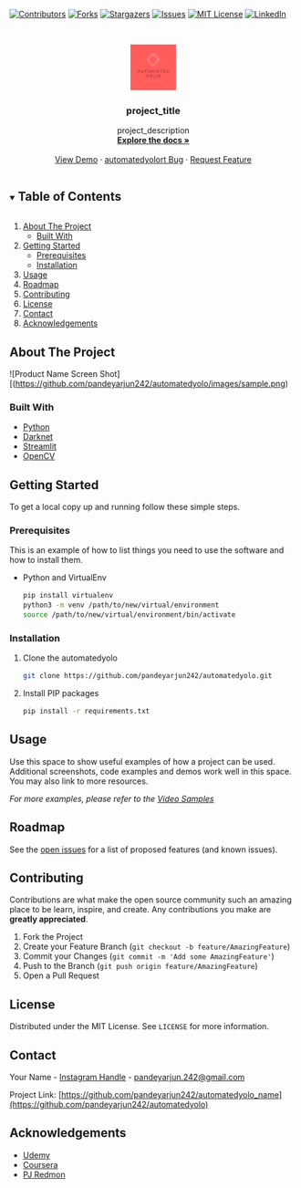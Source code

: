 <!--
*** Thanks for checking out the Best-README-Template. If you have a suggestion
*** that would make this better, please fork the automatedyolo and create a pull request
*** or simply open an issue with the tag "enhancement".
*** Thanks again! Now go create something AMAZING! :D
***
***
***
*** To avoid retyping too much info. Do a search and replace for the following:
*** pandeyarjun242, automatedyolo_name, twitter_handle, email, project_title, project_description
-->



<!-- PROJECT SHIELDS -->
<!--
*** I'm using markdown "reference style" links for readability.
*** Reference links are enclosed in brackets [ ] instead of parentheses ( ).
*** See the bottom of this document for the declaration of the reference variables
*** for contributors-url, forks-url, etc. This is an optional, concise syntax you may use.
*** https://www.markdownguide.org/basic-syntax/#reference-style-links
-->
[![Contributors][contributors-shield]][contributors-url]
[![Forks][forks-shield]][forks-url]
[![Stargazers][stars-shield]][stars-url]
[![Issues][issues-shield]][issues-url]
[![MIT License][license-shield]][license-url]
[![LinkedIn][linkedin-shield]][linkedin-url]



<!-- PROJECT LOGO -->
<br />
<p align="center">
  <a href="https://github.com/pandeyarjun242/automatedyolo_name">
    <img src="images/logo.png" alt="Logo" width="80" height="80">
  </a>

  <h3 align="center">project_title</h3>

  <p align="center">
    project_description
    <br />
    <a href="https://github.com/pandeyarjun242/automatedyolo_name"><strong>Explore the docs »</strong></a>
    <br />
    <br />
    <a href="https://github.com/pandeyarjun242/automatedyolo_name">View Demo</a>
    ·
    <a href="https://github.com/pandeyarjun242/automatedyolo_name/issues">automatedyolort Bug</a>
    ·
    <a href="https://github.com/pandeyarjun242/automatedyolo_name/issues">Request Feature</a>
  </p>
</p>



<!-- TABLE OF CONTENTS -->
<details open="open">
  <summary><h2 style="display: inline-block">Table of Contents</h2></summary>
  <ol>
    <li>
      <a href="#about-the-project">About The Project</a>
      <ul>
        <li><a href="#built-with">Built With</a></li>
      </ul>
    </li>
    <li>
      <a href="#getting-started">Getting Started</a>
      <ul>
        <li><a href="#prerequisites">Prerequisites</a></li>
        <li><a href="#installation">Installation</a></li>
      </ul>
    </li>
    <li><a href="#usage">Usage</a></li>
    <li><a href="#roadmap">Roadmap</a></li>
    <li><a href="#contributing">Contributing</a></li>
    <li><a href="#license">License</a></li>
    <li><a href="#contact">Contact</a></li>
    <li><a href="#acknowledgements">Acknowledgements</a></li>
  </ol>
</details>



<!-- ABOUT THE PROJECT -->
## About The Project

![Product Name Screen Shot][(https://github.com/pandeyarjun242/automatedyolo/images/sample.png)



### Built With

* [Python](https://www.python.org/)
* [Darknet](https://github.com/pjreddie/darknet)
* [Streamlit](https://www.streamlit.io/)
* [OpenCV](https://opencv.org/)



<!-- GETTING STARTED -->
## Getting Started

To get a local copy up and running follow these simple steps.

### Prerequisites

This is an example of how to list things you need to use the software and how to install them.
* Python and VirtualEnv
  ```sh
  pip install virtualenv
  python3 -m venv /path/to/new/virtual/environment
  source /path/to/new/virtual/environment/bin/activate
  ```

### Installation

1. Clone the automatedyolo
   ```sh
   git clone https://github.com/pandeyarjun242/automatedyolo.git
   ```
2. Install PIP packages
   ```sh
   pip install -r requirements.txt
   ```

<!-- USAGE EXAMPLES -->
## Usage

Use this space to show useful examples of how a project can be used. Additional screenshots, code examples and demos work well in this space. You may also link to more resources.

_For more examples, please refer to the [Video Samples](https://example.com)_



<!-- ROADMAP -->
## Roadmap

See the [open issues](https://github.com/pandeyarjun242/automatedyolo/issues) for a list of proposed features (and known issues).



<!-- CONTRIBUTING -->
## Contributing

Contributions are what make the open source community such an amazing place to be learn, inspire, and create. Any contributions you make are **greatly appreciated**.

1. Fork the Project
2. Create your Feature Branch (`git checkout -b feature/AmazingFeature`)
3. Commit your Changes (`git commit -m 'Add some AmazingFeature'`)
4. Push to the Branch (`git push origin feature/AmazingFeature`)
5. Open a Pull Request



<!-- LICENSE -->
## License

Distributed under the MIT License. See `LICENSE` for more information.



<!-- CONTACT -->
## Contact

Your Name - [Instagram Handle](https://instagram.com/arjunpandey._) - pandeyarjun.242@gmail.com

Project Link: [https://github.com/pandeyarjun242/automatedyolo_name](https://github.com/pandeyarjun242/automatedyolo)



<!-- ACKNOWLEDGEMENTS -->
## Acknowledgements

* [Udemy](https://udemy.com)
* [Coursera](https://coursera.org)
* [PJ Redmon](https://pjreddie.com/)





<!-- MARKDOWN LINKS & IMAGES -->
<!-- https://www.markdownguide.org/basic-syntax/#reference-style-links -->
[contributors-shield]: https://img.shields.io/github/contributors/pandeyarjun242/automatedyolo.svg?style=for-the-badge
[contributors-url]: https://github.com/pandeyarjun242/automatedyolo/graphs/contributors
[forks-shield]: https://img.shields.io/github/forks/pandeyarjun242/automatedyolo.svg?style=for-the-badge
[forks-url]: https://github.com/pandeyarjun242/automatedyolo/network/members
[stars-shield]: https://img.shields.io/github/stars/pandeyarjun242/automatedyolo.svg?style=for-the-badge
[stars-url]: https://github.com/pandeyarjun242/automatedyolo/stargazers
[issues-shield]: https://img.shields.io/github/issues/pandeyarjun242/automatedyolo.svg?style=for-the-badge
[issues-url]: https://github.com/pandeyarjun242/automatedyolo/issues
[license-shield]: https://img.shields.io/github/license/pandeyarjun242/automatedyolo.svg?style=for-the-badge
[license-url]: https://github.com/pandeyarjun242/automatedyolo/blob/master/LICENSE.txt
[linkedin-shield]: https://img.shields.io/badge/-LinkedIn-black.svg?style=for-the-badge&logo=linkedin&colorB=555
[linkedin-url]: https://linkedin.com/in/pandeyarjun242
